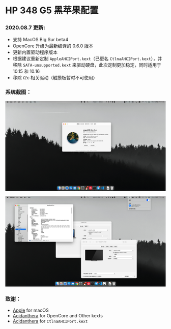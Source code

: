 # HP 348 G5 黑苹果配置

### 2020.08.7 更新:

- 支持 MacOS Big Sur beta4
- OpenCore 升级为最新编译的 0.6.0 版本
- 更新内置驱动程序版本
- 根据建议重新定制 `AppleAHCIPort.kext`（已更名 `CtlnaAHCIPort.kext`），并移除 `SATA-unsupported.kext` 来驱动硬盘，此次定制更加稳定，同时适用于 10.15 和 10.16
- 移除 i2c 相关驱动（触摸板暂时不可使用）

### 系统截图：

![](images/1.jpg)

![](images/2.jpg)

### 致谢：

- [Apple](https://www.apple.com) for macOS
- [Acidanthera](https://github.com/acidanthera/) for OpenCore and Other kexts
- [Acidanthera](https://dortania.github.io/OpenCore-Install-Guide/extras/big-sur/#supported-hardware) for `CtlnaAHCIPort.kext`
